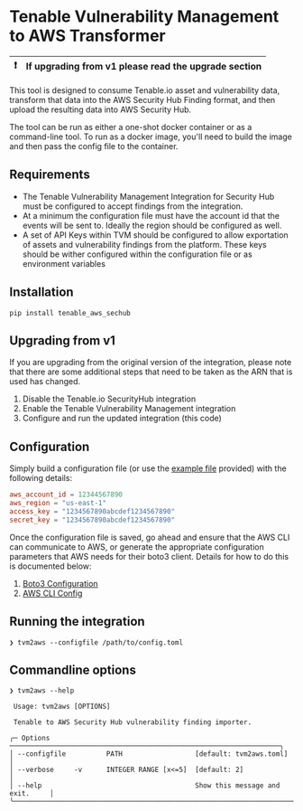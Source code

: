 # Tenable Vulnerability Management to AWS Transformer

| :exclamation: | If upgrading from v1 please read the upgrade section |
| --------------|:---------------------------------------------------- |

This tool is designed to consume Tenable.io asset and vulnerability data,
transform that data into the AWS Security Hub Finding format, and then upload
the resulting data into AWS Security Hub.

The tool can be run as either a one-shot docker container or as a command-line
tool. To run as a docker image, you'll need to build the image and then pass
the config file to the container.

## Requirements

- The Tenable Vulnerability Management Integration for Security Hub must be
  configured to accept findings from the integration.
- At a minimum the configuration file must have the account id that the events
  will be sent to.  Ideally the region should be configured as well.
- A set of API Keys within TVM should be configured to allow exportation of
  assets and vulnerability findings from the platform.  These keys should be
  wither configured within the configuration file or as environment variables

## Installation

```
pip install tenable_aws_sechub
```

## Upgrading from v1

If you are upgrading from the original version of the integration, please note
that there are some additional steps that need to be taken as the ARN that is
used has changed.

1. Disable the Tenable.io SecurityHub integration
2. Enable the Tenable Vulnerability Management integration
3. Configure and run the updated integration (this code)

## Configuration

Simply build a configuration file (or use the [example file][cfg] provided)
with the following details:

```toml
aws_account_id = 12344567890
aws_region = "us-east-1"
access_key = "1234567890abcdef1234567890"
secret_key = "1234567890abcdef1234567890"
```

Once the configuration file is saved, go ahead and ensure that the AWS CLI can
communicate to AWS, or generate the appropriate configuration parameters that
AWS needs for their boto3 client.  Details for how to do this is documented
below:

1. [Boto3 Configuration](https://boto3.amazonaws.com/v1/documentation/api/latest/guide/quickstart.html#configuration)
2. [AWS CLI Config](https://docs.aws.amazon.com/cli/latest/userguide/cli-chap-configure.html)

## Running the integration

```
❯ tvm2aws --configfile /path/to/config.toml
```


## Commandline options

```
❯ tvm2aws --help

 Usage: tvm2aws [OPTIONS]

 Tenable to AWS Security Hub vulnerability finding importer.

╭─ Options ───────────────────────────────────────────────────────────────────╮
│ --configfile          PATH                  [default: tvm2aws.toml]         │
│ --verbose     -v      INTEGER RANGE [x<=5]  [default: 2]                    │
│ --help                                      Show this message and exit.     │
╰─────────────────────────────────────────────────────────────────────────────╯
```

[cfg]: tvm2aws.toml
